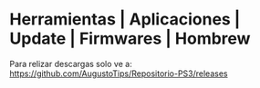 # Herramientas | Aplicaciones | Update | Firmwares | Hombrew
Para relizar descargas solo ve a: https://github.com/AugustoTips/Repositorio-PS3/releases
